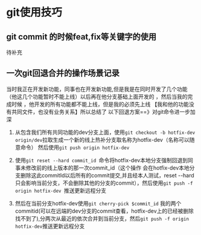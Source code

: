 # git使用技巧

## git commit 的时候feat,fix等关键字的使用

待补充

## 一次git回退合并的操作场景记录

当时我正在开发新功能，同事也在开发新功能,但是我是在同时开发了几个功能（他这几个功能暂时不能上线）以后再在他分支基础上面开发的
，然后当我的完成时候 ，他开发的所有功能都不能上线，但是我的必须先上线 【我和他的功能没有共同文件，也没有业务关系】所以总结了
以下回退方案==》对git命令进一步加深


1. 从包含我们所有共同功能的dev分支上面，使用`git checkout -b hotfix-dev origin/dev`拉取生成一个新的线上热补分支取名称为hotfix-dev（名称可以随意命令）
    然后使用`git push origin hotfix-dev`
    
2. 使用`git reset --hard commit_id `命令将hotfix-dev本地分支强制回退到同事未修改前的线上版本的那一次commit_id（这个操作
   会在hotfix-dev本地分支删除这此commitId以后所有的commit提交,并且经本人测试，reset --hard只会影响当前分支，不会删除其他的分支的commit），然后使用`git push -f origin hotfix-dev `推送更新远程分支
   
3. 然后在当前分支hotfix-dev使用`git cherry-pick $commit_id` 我的两个commitid(可以在远端的dev分支的commit查看，hotfix-dev上的已经被删除找不到了),分两次从最近的依次合并到当前分支，然后`git push -f origin hotfix-dev`推送更新远程分支       
    
    
 
    
